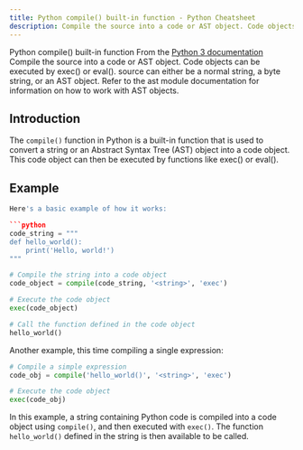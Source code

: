 ```yaml
---
title: Python compile() built-in function - Python Cheatsheet
description: Compile the source into a code or AST object. Code objects can be executed by exec() or eval(). source can either be a normal string, a byte string, or an AST object. Refer to the ast module documentation for information on how to work with AST objects.
---
```


<base-title :title="frontmatter.title" :description="frontmatter.description">
Python compile() built-in function
</base-title>

<base-disclaimer>
  <base-disclaimer-title>
    From the <a target="_blank" href="https://docs.python.org/3/library/functions.html#compile">Python 3 documentation</a>
  </base-disclaimer-title>
  <base-disclaimer-content>
   Compile the source into a code or AST object. Code objects can be executed by <router-link to="/builtin/exec">exec()</router-link> or <router-link to="/builtin/eval">eval()</router-link>. source can either be a normal string, a byte string, or an AST object. Refer to the ast module documentation for information on how to work with AST objects.
  </base-disclaimer-content>
</base-disclaimer>

## Introduction

The `compile()` function in Python is a built-in function that is used to convert a string or an Abstract Syntax Tree (AST) object into a code object. This code object can then be executed by functions like <router-link to="/builtin/exec">exec()</router-link> or <router-link to="/builtin/eval">eval()</router-link>.

## Example

```python
Here's a basic example of how it works:

```python
code_string = """
def hello_world():
    print('Hello, world!')
"""

# Compile the string into a code object
code_object = compile(code_string, '<string>', 'exec')

# Execute the code object
exec(code_object)

# Call the function defined in the code object
hello_world()
```

Another example, this time compiling a single expression:

```python
# Compile a simple expression
code_obj = compile('hello_world()', '<string>', 'exec')

# Execute the code object
exec(code_obj)
```

In this example, a string containing Python code is compiled into a code object using `compile()`, and then executed with `exec()`. The function `hello_world()` defined in the string is then available to be called.